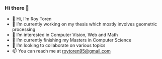 ### Hi there 👋

<!--
**RoyToren/RoyToren** is a ✨ _special_ ✨ repository because its `README.md` (this file) appears on your GitHub profile.

Here are some ideas to get you started:

- 🔭 I’m currently working on ...
- 🌱 I’m currently learning ...
- 👯 I’m looking to collaborate on ...
- 🤔 I’m looking for help with ...
- 💬 Ask me about ...
- 📫 How to reach me: ...
- 😄 Pronouns: ...
- ⚡ Fun fact: ...
-->

- 👋 Hi, I’m Roy Toren
- 🔭 I’m currently working on my thesis which mostly involves geometric processing
- 👀 I’m interested in Computer Vision, Web and Math
- 🌱 I’m currently finishing my Masters in Computer Science
- 💞️ I’m looking to collaborate on various topics
- 📫 You can reach me at roytoren95@gmail.com
